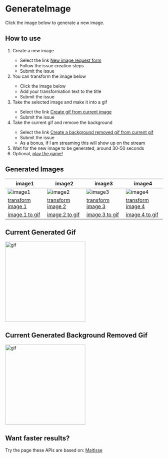 # GenerateImage
Click the image below to generate a new image.

## How to use

<ol>
  <li>Create a new image</li>
    <ul>
      <li>Select the link <a href='https://github.com/MatissesProjects/GenerateImage/issues/new?title=CreateImage%20Dont%20modify%20the%20title%20just%20use%20the%20form&template=NewImage.yml'>New image request form</a></li>
      <li>Follow the issue creation steps</li>
      <li>Submit the issue</li>
    </ul>
  <li>You can transform the image below</li>
    <ul>
      <li>Click the image below</li>
      <li>Add your transformation text to the title</li>
      <li>Submit the issue</li>
    </ul>
  <li>Take the selected image and make it into a gif</li>
    <ul>
      <li>Select the link <a href='https://github.com/MatissesProjects/GenerateImage/issues/new?title=ImageToGif%20Dont%20modify%20the%20title&body=No%20need%20to%20modify%20the%20body%20or%20the%20title'>Create gif from current image</a></li>
      <li>Submit the issue</li>
    </ul>
  <li>Take the current gif and remove the background</li>
    <ul>
      <li>Select the link <a href='https://github.com/MatissesProjects/GenerateImage/issues/new?title=GifBackgroundRemoval%20Dont%20modify%20the%20title&body=No%20need%20to%20modify%20the%20body%20or%20the%20title'>Create a background removed gif from current gif</a></li>
      <li>Submit the issue</li>
      <li>As a bonus, if I am streaming this will show up on the stream</li>
    </ul>
  <li>Wait for the new image to be generated, around 30-50 seconds</li>
  <li>Optional, <a href='https://github.com/MatissesProjects/GenerateImage/tree/main/PlayGame'>play the game!</a></li>
</ol>

## Generated Images
| image1 | image2 | image3 | image4 |
| --- | --- | --- | --- |
| ![image1](https://fileserver.matissetec.dev/output/createImage/630649313860780043/7107561596/7107561596/png) | ![image2](https://fileserver.matissetec.dev/output/createImage/630649313860780043/7694703337/7694703337/png) | ![image3](https://fileserver.matissetec.dev/output/similarImages/630649313860780043/7782071511/7782071511/png) | ![image4](https://fileserver.matissetec.dev/output/similarImages/630649313860780043/7311330195/7311330195/png) 
| [transform image 1](https://github.com/MatissesProjects/GenerateImage/issues/new?title=Transform%20Image1:%20&body=No%20need%20to%20modify%20the%20body,%20just%20add%20your%20transformation%20to%20the%20photo%20in%20the%20title) | [transform image 2](https://github.com/MatissesProjects/GenerateImage/issues/new?title=Transform%20Image2:%20&body=No%20need%20to%20modify%20the%20body,%20just%20add%20your%20transformation%20to%20the%20photo%20in%20the%20title) | [transform image 3](https://github.com/MatissesProjects/GenerateImage/issues/new?title=Transform%20Image3:%20&body=No%20need%20to%20modify%20the%20body,%20just%20add%20your%20transformation%20to%20the%20photo%20in%20the%20title) | [transform image 4](https://github.com/MatissesProjects/GenerateImage/issues/new?title=Transform%20Image4:%20&body=No%20need%20to%20modify%20the%20body,%20just%20add%20your%20transformation%20to%20the%20photo%20in%20the%20title) |
| [image 1 to gif](https://github.com/MatissesProjects/GenerateImage/issues/new?title=ImageToGif%20Image1:%20Dont%20modify%20the%20title&body=No%20need%20to%20modify%20the%20body%20or%20the%20title) | [image 2 to gif](https://github.com/MatissesProjects/GenerateImage/issues/new?title=ImageToGif%20Image2:%20Dont%20modify%20the%20title&body=No%20need%20to%20modify%20the%20body%20or%20the%20title) | [image 3 to gif](https://github.com/MatissesProjects/GenerateImage/issues/new?title=ImageToGif%20Image3:%20Dont%20modify%20the%20title&body=No%20need%20to%20modify%20the%20body%20or%20the%20title) | [image 4 to gif](https://github.com/MatissesProjects/GenerateImage/issues/new?title=ImageToGif%20Image4:%20Dont%20modify%20the%20title&body=No%20need%20to%20modify%20the%20body%20or%20the%20title) |

## Current Generated Gif
<img src='https://fileserver.matissetec.dev/output/backgroundExtenderGif/630649313860780043/8622386980/apiOut/gif' width='256' height='256' alt='gif'>

## Current Generated Background Removed Gif
<img src='https://fileserver.matissetec.dev/output/videoBackgroundRemoval/630649313860780043/6909830177/apiOut/gif' width='256' height='256' alt='gif'>

## Want faster results?
Try the page these APIs are based on: [Maitisse](https://deepnarration.matissetec.dev/)